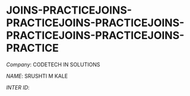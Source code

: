 # JOINS-PRACTICEJOINS-PRACTICEJOINS-PRACTICEJOINS-PRACTICEJOINS-PRACTICEJOINS-PRACTICE

*Company*: CODETECH IN SOLUTIONS

*NAME*: SRUSHTI M KALE

*INTER ID*:
